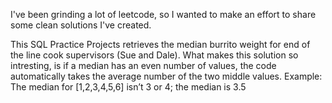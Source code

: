 I've been grinding a lot of leetcode, so I wanted to make an effort to share some clean solutions I've created.

This SQL Practice Projects retrieves the median burrito weight for end of the line cook supervisors (Sue and Dale).
What makes this solution so intresting, is if a median has an even number of values, the code automatically takes the average
number of the two middle values.
Example: The median for [1,2,3,4,5,6] isn’t 3 or 4; the median is 3.5
